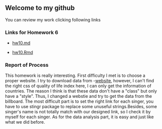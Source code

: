 
## Welcome to my github 
   You can review my work clicking following links
### Links for Homework 6

 - [hw10.md](https://github.com/xinyaofan/STAT545-hw-fan-xinyao/blob/master/hw10/hw10.md)

 - [hw10.Rmd](https://github.com/xinyaofan/STAT545-hw-fan-xinyao/blob/master/hw10/hw10.Rmd)
 
 ### Report of Process
 This homework is really interesting. First difficulty I met is to choose a proper website. I try to download data from -[website](https://www.numbeo.com/quality-of-life/rankings.jsp), however, I can't find the right css of quality of life index here, I can only get the information of countries. The reason I think is that these data don't have a "class" but only have a "style". Thus, I changed a webstie and try to get the data from the billboard. The most difficult part is to set the right link for each singer, you have to use stingr package to replace some unuseful strings.Besides, some singer's name is not totally match with our designed link, so I check it by myself for each singer. As for the data analysis part, it is easy and just like what we did before. 

